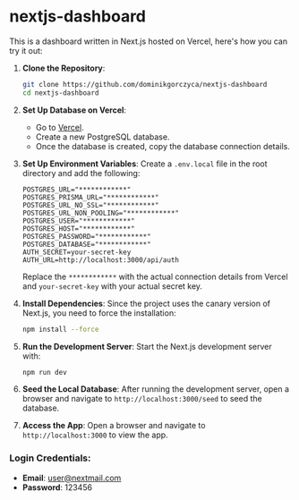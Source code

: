 # nextjs-dashboard
This is a dashboard written in Next.js hosted on Vercel, here's how you can try it out: 

1. **Clone the Repository**:
    ```bash
    git clone https://github.com/dominikgorczyca/nextjs-dashboard
    cd nextjs-dashboard
    ```

2. **Set Up Database on Vercel**:
    - Go to [Vercel](https://vercel.com/).
    - Create a new PostgreSQL database.
    - Once the database is created, copy the database connection details.

3. **Set Up Environment Variables**:
    Create a `.env.local` file in the root directory and add the following:
    ```plaintext
    POSTGRES_URL="************"
    POSTGRES_PRISMA_URL="************"
    POSTGRES_URL_NO_SSL="************"
    POSTGRES_URL_NON_POOLING="************"
    POSTGRES_USER="************"
    POSTGRES_HOST="************"
    POSTGRES_PASSWORD="************"
    POSTGRES_DATABASE="************"
    AUTH_SECRET=your-secret-key
    AUTH_URL=http://localhost:3000/api/auth
    ```
    Replace the `************` with the actual connection details from Vercel and `your-secret-key` with your actual secret key.

4. **Install Dependencies**:
    Since the project uses the canary version of Next.js, you need to force the installation:
    ```bash
    npm install --force
    ```

5. **Run the Development Server**:
    Start the Next.js development server with:
    ```bash
    npm run dev
    ```

6. **Seed the Local Database**:
    After running the development server, open a browser and navigate to `http://localhost:3000/seed` to seed the database.

7. **Access the App**:
    Open a browser and navigate to `http://localhost:3000` to view the app.

### Login Credentials:
- **Email**: user@nextmail.com
- **Password**: 123456

